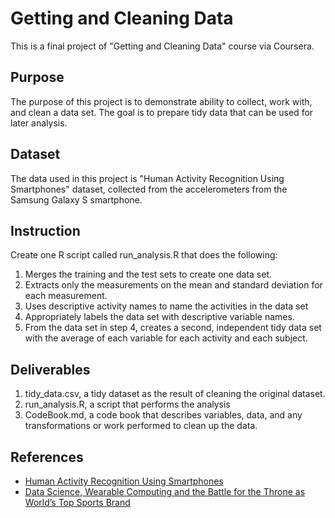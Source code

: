 # Getting and Cleaning Data
This is a final project of "Getting and Cleaning Data" course via Coursera.

## Purpose
The purpose of this project is to demonstrate ability to collect, work with, and clean a data set. The goal is to prepare tidy data that can be used for later analysis. 

## Dataset 
The data used in this project is "Human Activity Recognition Using Smartphones" dataset, collected from the accelerometers from the Samsung Galaxy S smartphone. 

## Instruction
Create one R script called run_analysis.R that does the following:
1. Merges the training and the test sets to create one data set.
2. Extracts only the measurements on the mean and standard deviation for each measurement.
3. Uses descriptive activity names to name the activities in the data set
4. Appropriately labels the data set with descriptive variable names.
5. From the data set in step 4, creates a second, independent tidy data set with the average of each variable for each activity and each subject.

## Deliverables
1. tidy_data.csv, a tidy dataset as the result of cleaning the original dataset.
2. run_analysis.R, a script that performs the analysis
3. CodeBook.md, a code book that describes variables, data, and any transformations or work performed to clean up the data.

## References
* [Human Activity Recognition Using Smartphones](http://archive.ics.uci.edu/ml/datasets/Human+Activity+Recognition+Using+Smartphones)
* [Data Science, Wearable Computing and the Battle for the Throne as World’s Top Sports Brand](http://www.insideactivitytracking.com/data-science-activity-tracking-and-the-battle-for-the-worlds-top-sports-brand/)
